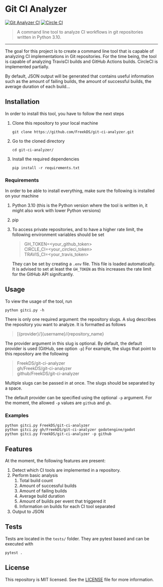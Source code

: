 # Git CI Analyzer 
[![Git Analyzer CI](https://github.com/FreekDS/git-ci-analyzer/actions/workflows/ci-main.yml/badge.svg)](https://github.com/FreekDS/git-ci-analyzer/actions/workflows/ci-main.yml) [![Circle CI](https://circleci.com/gh/FreekDS/git-ci-analyzer.svg?style=svg)](https://app.circleci.com/pipelines/github/FreekDS/git-ci-analyzer)

> A command line tool to analyze CI workflows in git repositories written in Python 3.10.

---

The goal for this project is to create a command line tool that is capable of analyzing CI implementations in Git repositories.
For the time being, the tool is capable of analyzing TravisCI builds and GitHub Actions builds. 
CircleCI is implemented partially.

By default, JSON output will be generated that contains useful information such as the amount of failing builds, 
the amount of successful builds, the average duration of each build...

## Installation
In order to install this tool, you have to follow the next steps
1. Clone this repository to your local machine <br>
   ```shell
   git clone https://github.com/FreekDS/git-ci-analyzer.git
    ```
2. Go to the cloned directory
    ```shell
   cd git-ci-analyzer/
   ```
3. Install the required dependencies
    ```shell
   pip install -r requirements.txt
   ```

### Requirements
In order to be able to install everything, make sure the following is installed on your machine
1. Python 3.10 (this is the Python version where the tool is written in, it might also work with lower Python versions)
2. pip
3. To access private repositories, and to have a higher rate limit, the following environment variables should be set
   > GH_TOKEN=<your_github_token> <br>
   > CIRCLE_CI=<your_circleci_token> <br>
   > TRAVIS_CI=<your_travis_token>
   
   They can be set by creating a ```.env``` file. This file is loaded automatically.<br>
   It is advised to set at least the `GH_TOKEN` as this increases the rate limit for the GitHub API signifcantly.

## Usage
To view the usage of the tool, run
````shell
python gitci.py -h
````

There is only one required argument: the repository slugs.
A slug describes the repository you want to analyze.
It is formatted as follows
> [{provider}/]{username}/{repository_name}

The provider argument in this slug is optional. By default, the default provider is used (GitHub, see option `-p`)
For example, the slugs that point to this repository are the following

> FreekDS/git-ci-analyzer <br>
> gh/FreekDS/git-ci-analyzer <br>
> github/FreekDS/git-ci-analyzer <br>

Multiple slugs can be passed in at once. The slugs should be separated by a space.

The default provider can be specified using the optional `-p` argument.
For the moment, the allowed `-p` values are `github` and `gh`.

### Examples

`````shell
python gitci.py FreekDS/git-ci-analyzer
python gitci.py gh/FreekDS/git-ci-analyzer godotengine/godot
python gitci.py FreekDS/git-ci-analyzer -p github
`````

## Features
At the moment, the following features are present:
1. Detect which CI tools are implemented in a repository.
2. Perform basic analysis
   1. Total build count
   2. Amount of successful builds
   3. Amount of failing builds
   4. Average build duration
   5. Amount of builds per event that triggered it
   6. Information on builds for each CI tool separated
3. Output to JSON


## Tests
Tests are located in the `tests/` folder.
They are pytest based and can be executed with
````shell
pytest .
````

## License

This repository is MIT licensed.
See the [LICENSE](./LICENSE) file for more information.
